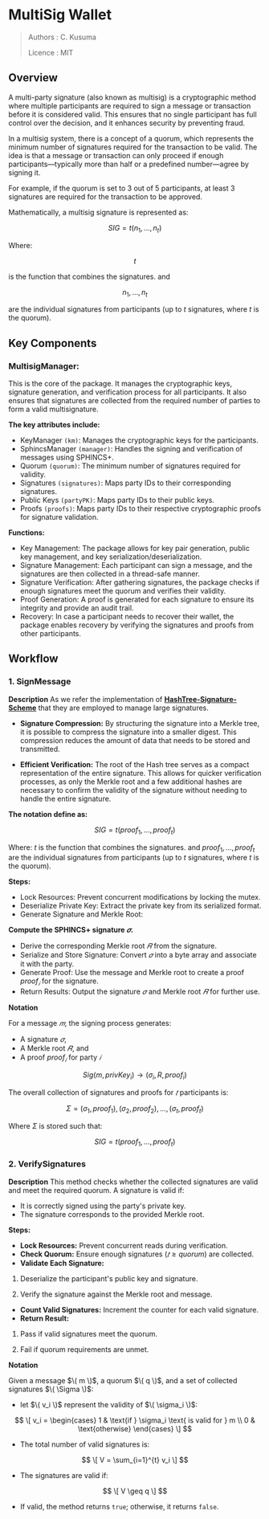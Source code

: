 # MultiSig Wallet
> Authors : C. Kusuma
> 
> Licence : MIT

## Overview
A multi-party signature (also known as multisig) is a cryptographic method where multiple participants are required to sign a message or transaction before it is considered valid. This ensures that no single participant has full control over the decision, and it enhances security by preventing fraud.

In a multisig system, there is a concept of a quorum, which represents the minimum number of signatures required for the transaction to be valid. The idea is that a message or transaction can only proceed if enough participants—typically more than half or a predefined number—agree by signing it.

For example, if the quorum is set to 3 out of 5 participants, at least 3 signatures are required for the transaction to be approved.

Mathematically, a multisig signature is represented as:

$$
SIG = t(n_1, ..., n_t)
$$

Where:

$$
t$$ 

is the function that combines the signatures. and 

$$
n_1, ..., n_t
$$ 

are the individual signatures from participants (up to $t$ signatures, where $t$ is the quorum).

## Key Components

### MultisigManager: 

This is the core of the package. It manages the cryptographic keys, signature generation, and verification process for all participants. It also ensures that signatures are collected from the required number of parties to form a valid multisignature.

**The key attributes include:**

* KeyManager `(km)`: Manages the cryptographic keys for the participants.
* SphincsManager `(manager)`: Handles the signing and verification of messages using SPHINCS+.
* Quorum `(quorum)`: The minimum number of signatures required for validity.
* Signatures `(signatures)`: Maps party IDs to their corresponding signatures.
* Public Keys `(partyPK)`: Maps party IDs to their public keys.
* Proofs `(proofs)`: Maps party IDs to their respective cryptographic proofs for signature validation.

**Functions:**

* Key Management: The package allows for key pair generation, public key management, and key serialization/deserialization.
* Signature Management: Each participant can sign a message, and the signatures are then collected in a thread-safe manner.
* Signature Verification: After gathering signatures, the package checks if enough signatures meet the quorum and verifies their validity.
* Proof Generation: A proof is generated for each signature to ensure its integrity and provide an audit trail.
* Recovery: In case a participant needs to recover their wallet, the package enables recovery by verifying the signatures and proofs from other participants.

## Workflow

### 1. SignMessage

**Description**
As we refer the implementation of **[HashTree-Signature-Scheme](https://github.com/sphinx-core/sips/wiki/SIPS0002)** that they are employed to manage large signatures.

* **Signature Compression:** By structuring the signature into a Merkle tree, it is possible to compress the signature into a smaller digest. This compression reduces the amount of data that needs to be stored and transmitted.

* **Efficient Verification:** The root of the Hash tree serves as a compact representation of the entire signature. This allows for quicker verification processes, as only the Merkle root and a few additional hashes are necessary to confirm the validity of the signature without needing to handle the entire signature.

**The notation define as:**

$$
SIG = t(proof_1, ..., proof_t)
$$

Where: $t$ is the function that combines the signatures. and $proof_1, ..., proof_t$ are the individual signatures from participants (up to $t$ signatures, where $t$ is the quorum).


**Steps:**

* Lock Resources: Prevent concurrent modifications by locking the mutex.
* Deserialize Private Key: Extract the private key from its serialized format.
* Generate Signature and Merkle Root:

**Compute the SPHINCS+ signature $𝜎$.**

* Derive the corresponding Merkle root $𝑅$ from the signature.
* Serialize and Store Signature: Convert $𝜎$ into a byte array and associate it with the party.
* Generate Proof: Use the message and Merkle root to create a proof $proof_𝑖$ for the signature.
* Return Results: Output the signature $𝜎$ and Merkle root $𝑅$ for further use.

**Notation**

For a message $𝑚$, the signing process generates:

* A signature $𝜎$,
* A Merkle root $𝑅$, and
* A proof $proof_𝑖$ for party $𝑖$

$$
Sig(m,privKey_i)→(σ_i,R,proof_i)
$$

The overall collection of signatures and proofs for $𝑡$ participants is:

$$
Σ={(σ_1,proof_1),(σ_2,proof_2),…,(σ_t,proof_t)}
$$

Where $Σ$ is stored such that:

$$
SIG=t(proof_1,…,proof_t)
$$


### 2. VerifySignatures

**Description**
This method checks whether the collected signatures are valid and meet the required quorum. A signature is valid if:

* It is correctly signed using the party's private key.
* The signature corresponds to the provided Merkle root.

**Steps:**

* **Lock Resources:** Prevent concurrent reads during verification.
* **Check Quorum:** Ensure enough signatures $(𝑡≥ quorum)$ are collected.
* **Validate Each Signature:**
1. Deserialize the participant's public key and signature.

2. Verify the signature against the Merkle root and message.

* **Count Valid Signatures:** Increment the counter for each valid signature.
* **Return Result:**

1. Pass if valid signatures meet the quorum.

2. Fail if quorum requirements are unmet.


**Notation**

Given a message $\( m \)$, a quorum $\( q \)$, and a set of collected signatures $\( \Sigma \)$:

* let $\( v_i \)$ represent the validity of $\( \sigma_i \)$: 

$$
\[
v_i = \begin{cases} 
1 & \text{if } \sigma_i \text{ is valid for } m \\
0 & \text{otherwise}
\end{cases}
\]
$$

* The total number of valid signatures is:

$$
\[
V = \sum_{i=1}^{t} v_i
\]
$$

* The signatures are valid if:

$$
\[
V \geq q
\]
$$

* If valid, the method returns `true`; otherwise, it returns `false`.
